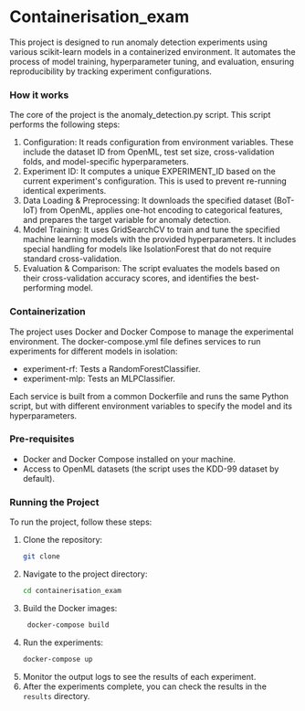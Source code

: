 # Containerisation_exam

This project is designed to run anomaly detection experiments using various scikit-learn models in a containerized environment. It automates the process of model training, hyperparameter tuning, and evaluation, ensuring reproducibility by tracking experiment configurations.

### How it works
The core of the project is the anomaly_detection.py script. This script performs the following steps:
1. Configuration: It reads configuration from environment variables. These include the dataset ID from OpenML, test set size, cross-validation folds, and model-specific hyperparameters.
2. Experiment ID: It computes a unique EXPERIMENT_ID based on the current experiment's configuration. This is used to prevent re-running identical experiments.
3. Data Loading & Preprocessing: It downloads the specified dataset (BoT-IoT) from OpenML, applies one-hot encoding to categorical features, and prepares the target variable for anomaly detection.
4. Model Training: It uses GridSearchCV to train and tune the specified machine learning models with the provided hyperparameters. It includes special handling for models like IsolationForest that do not require standard cross-validation.
5. Evaluation & Comparison: The script evaluates the models based on their cross-validation accuracy scores, and identifies the best-performing model.

### Containerization
The project uses Docker and Docker Compose to manage the experimental environment. The docker-compose.yml file defines services to run experiments for different models in isolation:
- experiment-rf: Tests a RandomForestClassifier.
- experiment-mlp: Tests an MLPClassifier.

Each service is built from a common Dockerfile and runs the same Python script, but with different environment variables to specify the model and its hyperparameters.

### Pre-requisites
- Docker and Docker Compose installed on your machine.
- Access to OpenML datasets (the script uses the KDD-99 dataset by default).

### Running the Project
To run the project, follow these steps:
1. Clone the repository:
   ```bash
   git clone
   ```
2. Navigate to the project directory:
   ```bash
   cd containerisation_exam
   ```
3. Build the Docker images:
   ```bash
    docker-compose build
    ```
4. Run the experiments:
    ```bash
    docker-compose up
    ```
5. Monitor the output logs to see the results of each experiment.
6. After the experiments complete, you can check the results in the `results` directory.

